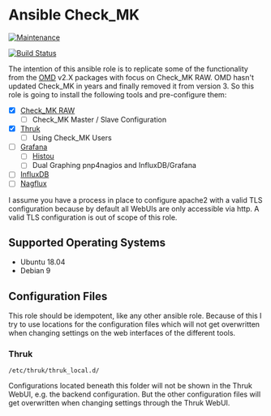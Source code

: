 # Ansible Check_MK

[![Maintenance](https://img.shields.io/maintenance/yes/2019.svg)](https://github.com/Madic-/ansible-check_mk)

[![Build Status](https://travis-ci.org/Madic-/ansible-check_mk.svg?branch=master)](https://travis-ci.org/Madic-/ansible-check_mk)

The intention of this ansible role is to replicate some of the functionality from the [OMD](https://labs.consol.de/de/omd/) v2.X packages with focus on Check_MK RAW. OMD hasn't updated Check_MK in years and finally removed it from version 3. So this role is going to install the following tools and pre-configure them:

* [x] [Check_MK RAW](https://mathias-kettner.de/)
  * [ ] Check_MK Master / Slave Configuration
* [x] [Thruk](https://www.thruk.org)
  * [ ] Using Check_MK Users
* [ ] [Grafana](https://grafana.com/)
  * [ ] [Histou](https://github.com/Griesbacher/histou)
  * [ ] Dual Graphing pnp4nagios and InfluxDB/Grafana
* [ ] [InfluxDB](https://www.influxdata.com/)
* [ ] [Nagflux](https://github.com/Griesbacher/nagflux)

I assume you have a process in place to configure apache2 with a valid TLS configuration because by default all WebUIs are only accessible via http. A valid TLS configuration is out of scope of this role.

## Supported Operating Systems

* Ubuntu 18.04
* Debian 9

## Configuration Files

This role should be idempotent, like any other ansible role. Because of this I try to use locations for the configuration files which will not get overwritten when changing settings on the web interfaces of the different tools.

### Thruk

```
/etc/thruk/thruk_local.d/
```

Configurations located beneath this folder will not be shown in the Thruk WebUI, e.g. the backend configuration. But the other configuration files will get overwritten when changing settings through the Thruk WebUI.
